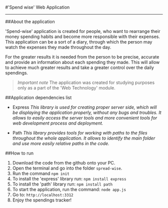 #'Spend wise' Web Application
***

##About the application

'Spend-wise' application is created for people, who want to rearrange their money spending habits and become more responsible with their expenses. This application can be a sort of a diary, through which the person may watch the expenses they made throughout the day.

For the greater results it is needed from the person to be precise, accurate and provide an information about each spending they made. This will allow to achieve much greater results and take a greater control over the daily spendings.

>*Important note*
>The application was created for studying purposes only as a part of the 'Web Technology' module.

##Application dependencies list
* Express
*This library is used for creating proper server side, which will be displaying the application properly, without any bugs and troubles. It allows to easily access the server tools and more convenient tools for web development process and deployment.*

* Path
*This library provides tools for working with paths to the files throughout the whole application. It allows to identify the main folder and use more easily relative paths in the code.*

##How to run
1. Download the code from the github onto your PC.
2. Open the terminal and go into the folder `spread-wise`.
3. Run the command `npm init`
4. To install the 'express' library run: `npm install express`
5. To install the 'path' library run: `npm install path`
6. To start the application, run the command: `node app.js`
7. Go to: `http://localhost:3312`
8. Enjoy the spendings tracker!